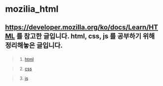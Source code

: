 # mozilia_html

## https://developer.mozilla.org/ko/docs/Learn/HTML 를 참고한 글입니다. html, css, js 를 공부하기 위해 정리해놓은 글입니다. 

### 
> 1. [html][htmllink]

[htmllink]: https://github.com/tlagusejr/mozilia_html/tree/main/html "htmllink"
> 2.  [css][csslink]

[csslink]: https://google.com "htmllink"
> 3. [js][jslink]

[jslink]: https://google.com "htmllink"

